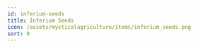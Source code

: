 ```yaml
---
id: inferium-seeds
title: Inferium Seeds
icon: /assets/mysticalagriculture/items/inferium_seeds.png
sort: 9
---
```


